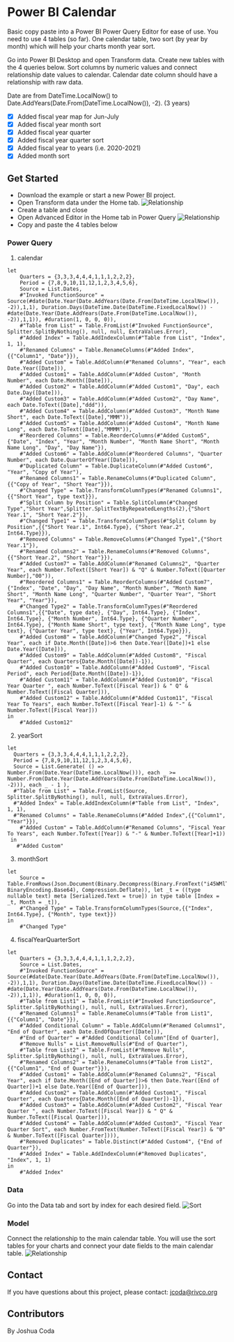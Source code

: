 # Power BI Calendar
Basic copy paste into a Power BI Power Query Editor for ease of use. You need to use 4 tables (so far). One calendar table, two sort (by year by month) which will help your charts month year sort.

Go into Power BI Desktop and open Transform data. Create new tables with the 4 queries below. Sort columns by numeric values and connect relationship date values to calendar. Calendar date column should have a relationship with raw data. 

Date are from DateTime.LocalNow() to Date.AddYears(Date.From(DateTime.LocalNow()), -2). (3 years)

- [x] Added fiscal year map for Jun-July
- [x] Added fiscal year month sort
- [x] Added fiscal year quarter
- [x] Added fiscal year quarter sort
- [x] Added fiscal year to years (i.e. 2020-2021)
- [x] Added month sort

## Get Started
* Download the example or start a new Power BI project. 
* Open Transform data under the Home tab.
![Relationship](/docs/images/get_started.png)
* Create a table and close
* Open Advanced Editor in the Home tab in Power Query
![Relationship](/docs/images/advanced_editor.png)
* Copy and paste the 4 tables below

### Power Query
1. calendar

```
let
    Quarters = {3,3,3,4,4,4,1,1,1,2,2,2},
    Period = {7,8,9,10,11,12,1,2,3,4,5,6},
    Source = List.Dates,
    #"Invoked FunctionSource" = Source(#date(Date.Year(Date.AddYears(Date.From(DateTime.LocalNow()), -2)),1,1), Duration.Days(DateTime.Date(DateTime.FixedLocalNow()) - #date(Date.Year(Date.AddYears(Date.From(DateTime.LocalNow()), -2)),1,1)), #duration(1, 0, 0, 0)),
    #"Table from List" = Table.FromList(#"Invoked FunctionSource", Splitter.SplitByNothing(), null, null, ExtraValues.Error),
    #"Added Index" = Table.AddIndexColumn(#"Table from List", "Index", 1, 1),
    #"Renamed Columns" = Table.RenameColumns(#"Added Index",{{"Column1", "Date"}}),
    #"Added Custom" = Table.AddColumn(#"Renamed Columns", "Year", each Date.Year([Date])),
    #"Added Custom1" = Table.AddColumn(#"Added Custom", "Month Number", each Date.Month([Date])),
    #"Added Custom2" = Table.AddColumn(#"Added Custom1", "Day", each Date.Day([Date])),
    #"Added Custom3" = Table.AddColumn(#"Added Custom2", "Day Name", each Date.ToText([Date],"ddd")),
    #"Added Custom4" = Table.AddColumn(#"Added Custom3", "Month Name Short", each Date.ToText([Date],"MMM")),
    #"Added Custom5" = Table.AddColumn(#"Added Custom4", "Month Name Long", each Date.ToText([Date],"MMMM")),
    #"Reordered Columns" = Table.ReorderColumns(#"Added Custom5",{"Date", "Index", "Year", "Month Number", "Month Name Short", "Month Name Long", "Day", "Day Name"}),
    #"Added Custom6" = Table.AddColumn(#"Reordered Columns", "Quarter Number", each Date.QuarterOfYear([Date])),
    #"Duplicated Column" = Table.DuplicateColumn(#"Added Custom6", "Year", "Copy of Year"),
    #"Renamed Columns1" = Table.RenameColumns(#"Duplicated Column",{{"Copy of Year", "Short Year"}}),
    #"Changed Type" = Table.TransformColumnTypes(#"Renamed Columns1",{{"Short Year", type text}}),
    #"Split Column by Position" = Table.SplitColumn(#"Changed Type","Short Year",Splitter.SplitTextByRepeatedLengths(2),{"Short Year.1", "Short Year.2"}),
    #"Changed Type1" = Table.TransformColumnTypes(#"Split Column by Position",{{"Short Year.1", Int64.Type}, {"Short Year.2", Int64.Type}}),
    #"Removed Columns" = Table.RemoveColumns(#"Changed Type1",{"Short Year.1"}),
    #"Renamed Columns2" = Table.RenameColumns(#"Removed Columns",{{"Short Year.2", "Short Year"}}),
    #"Added Custom7" = Table.AddColumn(#"Renamed Columns2", "Quarter Year", each Number.ToText([Short Year]) & "Q" & Number.ToText([Quarter Number],"00")),
    #"Reordered Columns1" = Table.ReorderColumns(#"Added Custom7",{"Index", "Date", "Day", "Day Name", "Month Number", "Month Name Short", "Month Name Long", "Quarter Number", "Quarter Year", "Short Year", "Year"}),
    #"Changed Type2" = Table.TransformColumnTypes(#"Reordered Columns1",{{"Date", type date}, {"Day", Int64.Type}, {"Index", Int64.Type}, {"Month Number", Int64.Type}, {"Quarter Number", Int64.Type}, {"Month Name Short", type text}, {"Month Name Long", type text}, {"Quarter Year", type text}, {"Year", Int64.Type}}),
    #"Added Custom8" = Table.AddColumn(#"Changed Type2", "Fiscal Year", each if Date.Month([Date])>6 then Date.Year([Date])+1 else Date.Year([Date])),
    #"Added Custom9" = Table.AddColumn(#"Added Custom8", "Fiscal Quarter", each Quarters{Date.Month([Date])-1}),
    #"Added Custom10" = Table.AddColumn(#"Added Custom9", "Fiscal Period", each Period{Date.Month([Date])-1}),
    #"Added Custom11" = Table.AddColumn(#"Added Custom10", "Fiscal Year Quarter ", each Number.ToText([Fiscal Year]) & " Q" & Number.ToText([Fiscal Quarter])),
    #"Added Custom12" = Table.AddColumn(#"Added Custom11", "Fiscal Year To Years", each Number.ToText([Fiscal Year]-1) & "-" & Number.ToText([Fiscal Year]))
in
    #"Added Custom12"
```
2. yearSort
```
let
  Quarters = {3,3,3,4,4,4,1,1,1,2,2,2},
  Period = {7,8,9,10,11,12,1,2,3,4,5,6},
  Source = List.Generate( () => Number.From(Date.Year(DateTime.LocalNow())), each _ >= Number.From(Date.Year(Date.AddYears(Date.From(DateTime.LocalNow()), -2))), each _ - 1 ),
  #"Table from List" = Table.FromList(Source, Splitter.SplitByNothing(), null, null, ExtraValues.Error),
  #"Added Index" = Table.AddIndexColumn(#"Table from List", "Index", 1, 1),
  #"Renamed Columns" = Table.RenameColumns(#"Added Index",{{"Column1", "Year"}}),
    #"Added Custom" = Table.AddColumn(#"Renamed Columns", "Fiscal Year To Years", each Number.ToText([Year]) & "-" & Number.ToText([Year]+1))
 in
   #"Added Custom"
```
3. monthSort
```
let
    Source = Table.FromRows(Json.Document(Binary.Decompress(Binary.FromText("i45WMlTSUfIqzalUitWJVjICchxL00uLS8BcYyA3OLWgJDU3KbUILGICFPFPLsmH8U2BfL/8MoQCM6CAS2oyQsAcZH5iXmliEcQKCyDfLTWpCC5gCRTwTSxKzgDzDA1ATigoysyBcA3BshCVhkZgt+alKsXGAgA=", BinaryEncoding.Base64), Compression.Deflate)), let _t = ((type nullable text) meta [Serialized.Text = true]) in type table [Index = _t, Month = _t]),
    #"Changed Type" = Table.TransformColumnTypes(Source,{{"Index", Int64.Type}, {"Month", type text}})
in
    #"Changed Type"
```
4. fiscalYearQuarterSort
```
let
    Quarters = {3,3,3,4,4,4,1,1,1,2,2,2},
    Source = List.Dates,
    #"Invoked FunctionSource" = Source(#date(Date.Year(Date.AddYears(Date.From(DateTime.LocalNow()), -2)),1,1), Duration.Days(DateTime.Date(DateTime.FixedLocalNow()) - #date(Date.Year(Date.AddYears(Date.From(DateTime.LocalNow()), -2)),1,1)), #duration(1, 0, 0, 0)),
    #"Table from List1" = Table.FromList(#"Invoked FunctionSource", Splitter.SplitByNothing(), null, null, ExtraValues.Error),
    #"Renamed Columns1" = Table.RenameColumns(#"Table from List1",{{"Column1", "Date"}}),
    #"Added Conditional Column" = Table.AddColumn(#"Renamed Columns1", "End of Quarter", each Date.EndOfQuarter([Date])),
    #"End of Quarter" = #"Added Conditional Column"[End of Quarter],
    #"Remove Nulls" = List.RemoveNulls(#"End of Quarter"),
    #"Table from List2" = Table.FromList(#"Remove Nulls", Splitter.SplitByNothing(), null, null, ExtraValues.Error),
    #"Renamed Columns2" = Table.RenameColumns(#"Table from List2",{{"Column1", "End of Quarter"}}),
    #"Added Custom1" = Table.AddColumn(#"Renamed Columns2", "Fiscal Year", each if Date.Month([End of Quarter])>6 then Date.Year([End of Quarter])+1 else Date.Year([End of Quarter])),
    #"Added Custom2" = Table.AddColumn(#"Added Custom1", "Fiscal Quarter", each Quarters{Date.Month([End of Quarter])-1}),
    #"Added Custom3" = Table.AddColumn(#"Added Custom2", "Fiscal Year Quarter ", each Number.ToText([Fiscal Year]) & " Q" & Number.ToText([Fiscal Quarter])),
    #"Added Custom4" = Table.AddColumn(#"Added Custom3", "Fiscal Year Quarter Sort", each Number.FromText(Number.ToText([Fiscal Year]) & "0" & Number.ToText([Fiscal Quarter]))),
    #"Removed Duplicates" = Table.Distinct(#"Added Custom4", {"End of Quarter"}),
    #"Added Index" = Table.AddIndexColumn(#"Removed Duplicates", "Index", 1, 1)
in
    #"Added Index"
```
### Data
Go into the Data tab and sort by index for each desired field.
![Sort](/docs/images/sort_example.png)

### Model
Connect the relationship to the main calendar table. You will use the sort tables for your charts and connect your date fields to the main calendar table.
![Relationship](/docs/images/relationship_example.png)

## Contact
If you have questions about this project, please contact:
jcoda@rivco.org

## Contributors
By Joshua Coda
